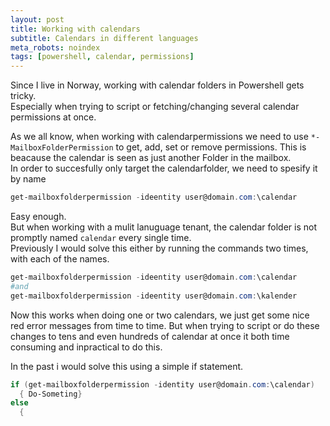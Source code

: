 ```yaml
---
layout: post
title: Working with calendars
subtitle: Calendars in different languages
meta_robots: noindex
tags: [powershell, calendar, permissions]
---
```

Since I live in Norway, working with calendar folders in Powershell gets tricky.  
Especially when trying to script or fetching/changing several calendar permissions at once.

As we all know, when working with calendarpermissions we need to use `*-MailboxFolderPermission` to get, add, set or remove permissions. This is beacause the calendar is seen as just another Folder in the mailbox.  
In order to succesfully only target the calendarfolder, we need to spesify it by name

```powershell
get-mailboxfolderpermission -ideentity user@domain.com:\calendar
```

Easy enough.  
But when working with a mulit lanuguage tenant, the calendar folder is not promptly named `calendar` every single time.  
Previously I would solve this either by running the commands two times, with each of the names.

```powershell
get-mailboxfolderpermission -ideentity user@domain.com:\calendar
#and
get-mailboxfolderpermission -ideentity user@domain.com:\kalender
```

Now this works when doing one or two calendars, we just get some nice red error messages from time to time. But when trying to script or do these changes to tens and even hundreds of calendar at once it both time consuming and inpractical to do this.

In the past i would solve this using a simple if statement.

```powershell
if (get-mailboxfolderpermission -identity user@domain.com:\calendar)
  { Do-Someting}
else
  {
